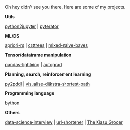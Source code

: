 Oh hey didn't see you there. Here are some of my projects.

**Utils**

[python2jupyter](https://github.com/remykarem/python2jupyter) | [pyterator](https://github.com/remykarem/pyterator)

**ML/DS**

[apriori-rs](https://github.com/remykarem/apriori-rs) | [cattrees](https://github.com/remykarem/cattrees) | [mixed-naive-bayes](https://github.com/remykarem/mixed-naive-bayes)

**Tensor/dataframe manipulation**

[pandas-lightning](https://github.com/remykarem/pandas-lightning) | [autograd](https://github.com/remykarem/autograd)

**Planning, search, reinforcement learning**

[py2pddl](https://github.com/remykarem/py2pddl) | [visualise-dijkstra-shortest-path](https://github.com/remykarem/visualise-dijkstra-shortest-path)

**Programming language**

[bython](https://github.com/remykarem/bython)

**Others**

[data-science-interview](https://github.com/remykarem/data-science-flashcards) | [url-shortener](https://github.com/remykarem/url-shortener) | [The Kiasu Grocer](https://github.com/remykarem/the-kiasu-grocer-android)
